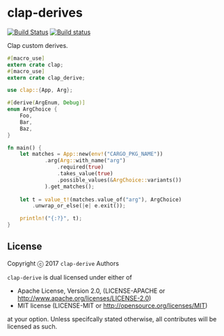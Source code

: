 # clap-derives

[![Build Status](https://travis-ci.org/kbknapp/clap-derive.svg?branch=master)](https://travis-ci.org/kbknapp/clap-derive)
[![Build status](https://ci.appveyor.com/api/projects/status/w8v2poyjwsy5d05k?svg=true)](https://ci.appveyor.com/project/kbknapp/clap-derive)

Clap custom derives.

```rust
#[macro_use]
extern crate clap;
#[macro_use]
extern crate clap_derive;

use clap::{App, Arg};

#[derive(ArgEnum, Debug)]
enum ArgChoice {
    Foo,
    Bar,
    Baz,
}

fn main() {
    let matches = App::new(env!("CARGO_PKG_NAME"))
            .arg(Arg::with_name("arg")
                .required(true)
                .takes_value(true)
                .possible_values(&ArgChoice::variants())
            ).get_matches();
    
    let t = value_t!(matches.value_of("arg"), ArgChoice)
        .unwrap_or_else(|e| e.exit());

    println!("{:?}", t);
}
```

## License

Copyright ⓒ 2017 `clap-derive` Authors

`clap-derive` is dual licensed under either of

 * Apache License, Version 2.0, (LICENSE-APACHE or http://www.apache.org/licenses/LICENSE-2.0)
 * MIT license (LICENSE-MIT or http://opensource.org/licenses/MIT)

at your option. Unless specifcally stated otherwise, all contributes will be licensed as such.